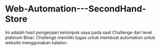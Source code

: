 # Web-Automation---SecondHand-Store

Ini adalah hasil pengerjaan kelompok saya pada saat Challenge dari level platinum Binar. Challenge memiliki tugas untuk membuat automation untuk website menggunakan katalon.
